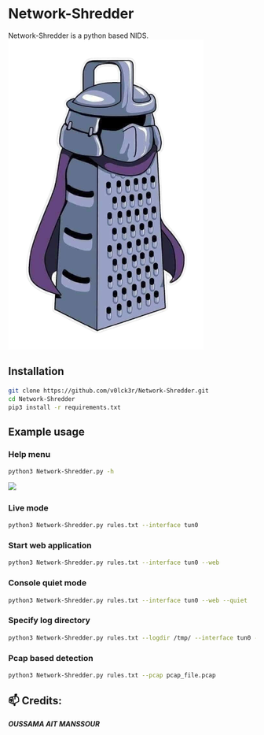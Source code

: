 # Network-Shredder

Network-Shredder is a python based NIDS.
![](./source/static/logo.png)


## Installation

```bash
git clone https://github.com/v0lck3r/Network-Shredder.git
cd Network-Shredder
pip3 install -r requirements.txt
```

## Example usage

### Help menu 

```bash
python3 Network-Shredder.py -h
````
![](./source/static/shredder.PNG)

### Live mode 

```bash 
python3 Network-Shredder.py rules.txt --interface tun0
```

### Start web application 

```bash 
python3 Network-Shredder.py rules.txt --interface tun0 --web
```

### Console quiet mode 

```bash 
python3 Network-Shredder.py rules.txt --interface tun0 --web --quiet
```

### Specify log directory   

```bash 
python3 Network-Shredder.py rules.txt --logdir /tmp/ --interface tun0 --web
```

### Pcap based detection 

```bash 
python3 Network-Shredder.py rules.txt --pcap pcap_file.pcap
```


## 📫 Credits: 
***OUSSAMA AIT MANSSOUR***

